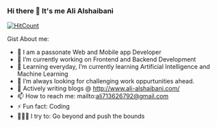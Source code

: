 ### Hi there 👋 It's me Ali Alshaibani

[![HitCount](http://hits.dwyl.com/alshaibaniali/{project}.svg)](http://hits.dwyl.com/alshaibaniali/{project})

Gist About me:

- 🎤 I am a passonate Web and Mobile app Developer 
- 🔭 I’m currently working on Frontend and Backend Development
- 🌱 Learning everyday, I’m currently learning Artificial Intelligence and Machine Learning
- 🌋 I’m always looking for challenging work oppurtunities ahead.
- 💬 Actively writing blogs @ http://www.ali-alshaibani.com/
- 📫 How to reach me: mailto:ali713626792@gmail.com
- ⚡ Fun fact: Coding
- 🧗🏾‍♀️ I try to: Go beyond and push the bounds
